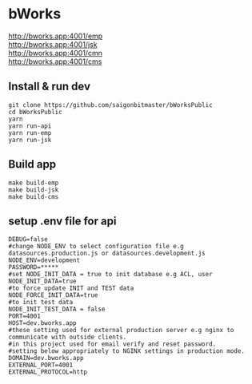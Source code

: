 # bWorks
http://bworks.app:4001/emp <br />
http://bworks.app:4001/jsk <br />
http://bworks.app:4001/cmn <br />
http://bworks.app:4001/cms <br />

## Install & run dev

```
git clone https://github.com/saigonbitmaster/bWorksPublic
cd bWorksPublic
yarn 
yarn run-api
yarn run-emp
yarn run-jsk
```

## Build app

```
make build-emp
make build-jsk
make build-cms
```

## setup .env file for api

```DK_DATA=.data
DEBUG=false
#change NODE_ENV to select configuration file e.g datasources.production.js or datasources.development.js
NODE_ENV=development
PASSWORD=*****
#set NODE_INIT_DATA = true to init database e.g ACL, user
NODE_INIT_DATA=true
#to force update INIT and TEST data
NODE_FORCE_INIT_DATA=true
#to init test data
NODE_INIT_TEST_DATA = false
PORT=4001
HOST=dev.bworks.app
#these setting used for external production server e.g nginx to communicate with outside clients.
#in this project used for email verify and reset password.
#setting below appropriately to NGINX settings in production mode.
DOMAIN=dev.bworks.app
EXTERNAL_PORT=4001
EXTERNAL_PROTOCOL=http
```
